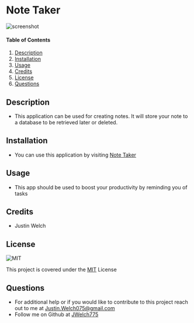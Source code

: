 # Note Taker

![screenshot](note-taker-ss.png)
  
#### Table of Contents
1. [Description](#description)
2. [Installation](#installation)
3. [Usage](#usage)
4. [Credits](#credits)
5. [License](#license)
6. [Questions](#questions)
## Description
* This application can be used for creating notes. It will store your note to a database to be retrieved later or deleted.
## Installation 
* You can use this application by visiting [Note Taker](https://blooming-mountain-01946.herokuapp.com/)
## Usage 
* This app should be used to boost your productivity by reminding you of tasks
## Credits
* Justin Welch

## License
    
![MIT](https://img.shields.io/badge/license-MIT-blue.svg)

This project is covered under the  [MIT](https://opensource.org/licenses/MIT) License
    

## Questions
* For additional help or if you would like to contribute to this project reach out to me at Justin.Welch075@gmail.com
* Follow me on Github at [JWelch775](http://github.com/JWelch775)